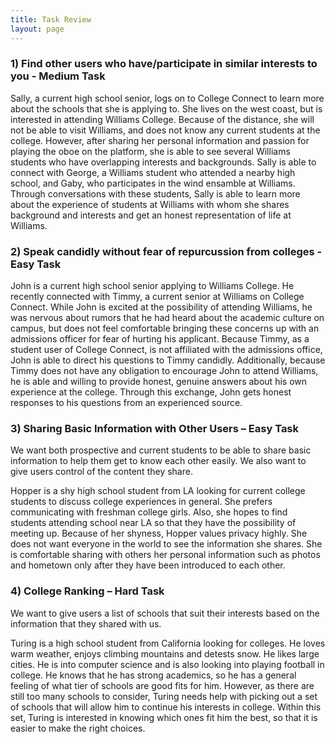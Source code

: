 ```yaml
---
title: Task Review
layout: page
---
```


### 1) Find other users who have/participate in similar interests to you - Medium Task
Sally, a current high school senior, logs on to College Connect to learn more about the schools that she is applying to.  She lives on the west coast, but is interested in attending Williams College.  Because of the distance, she will not be able to visit Williams, and does not know any current students at the college.  However, after sharing her personal information and passion for playing the oboe on the platform, she is able to see several Williams students who have overlapping interests and backgrounds.  Sally is able to connect with George, a Williams student who attended a nearby high school, and Gaby, who participates in the wind ensamble at Williams.  Through conversations with these students, Sally is able to learn more about the experience of students at Williams with whom she shares background and interests and get an honest representation of life at Williams.

### 2) Speak candidly without fear of repurcussion from colleges - Easy Task
John is a current high school senior applying to Williams College.  He recently connected with Timmy, a current senior at Williams on College Connect.  While John is excited at the possibility of attending Williams, he was nervous about rumors that he had heard about the academic culture on campus, but does not feel comfortable bringing these concerns up with an admissions officer for fear of hurting his applicant.  Because Timmy, as a student user of College Connect, is not affiliated with the admissions office, John is able to direct his questions to Timmy candidly.  Additionally, because Timmy does not have any obligation to encourage John to attend Williams, he is able and willing to provide honest, genuine answers about his own experience at the college.  Through this exchange, John gets honest responses to his questions from an experienced source.

### 3) Sharing Basic Information with Other Users – Easy Task
We want both prospective and current students to be able to share basic information to help them get to know each other easily.  We also want to give users control of the content they share.

Hopper is a shy high school student from LA looking for current college students to discuss college experiences in general.  She prefers communicating with freshman college girls.  Also, she hopes to find students attending school near LA so that they have the possibility of meeting up.  Because of her shyness, Hopper values privacy highly.  She does not want everyone in the world to see the information she shares.  She is comfortable sharing with others her personal information such as photos and hometown only after they have been introduced to each other.

### 4) College Ranking – Hard Task
We want to give users a list of schools that suit their interests based on the information that they shared with us.  

Turing is a high school student from California looking for colleges.  He loves warm weather, enjoys climbing mountains and detests snow.  He likes large cities.  He is into computer science and is also looking into playing football in college.  He knows that he has strong academics, so he has a general feeling of what tier of schools are good fits for him.  However, as there are still too many schools to consider, Turing needs help with picking out a set of schools that will allow him to continue his interests in college.  Within this set, Turing is interested in knowing which ones fit him the best, so that it is easier to make the right choices.
